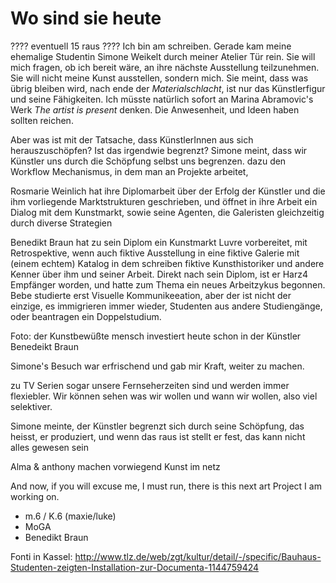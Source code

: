 # Wo sind sie heute
???? eventuell 15 raus ????
Ich bin am schreiben.
Gerade kam meine ehemalige Studentin Simone Weikelt durch meiner Atelier Tür rein. Sie will mich fragen, ob ich bereit wäre, an ihre nächste Ausstellung teilzunehmen. 
Sie will nicht meine Kunst ausstellen, sondern mich. Sie meint, dass was übrig bleiben wird, nach ende der *Materialschlacht*, ist nur das Künstlerfigur und seine Fähigkeiten. 
Ich müsste natürlich sofort an Marina Abramovic's Werk *The artist is present* denken. Die Anwesenheit, und Ideen haben sollten reichen.

Aber was ist mit der Tatsache, dass KünstlerInnen aus sich herauszuschöpfen? Ist das irgendwie begrenzt? Simone meint, dass wir Künstler uns durch die Schöpfung selbst uns begrenzen. 
dazu den Workflow Mechanismus, in dem man an Projekte arbeitet, 

Rosmarie Weinlich hat ihre Diplomarbeit über der Erfolg der Künstler und die ihm vorliegende Marktstrukturen geschrieben, und öffnet in ihre Arbeit ein Dialog mit dem Kunstmarkt, 
sowie seine Agenten, die Galeristen gleichzeitig  durch diverse Strategien

Benedikt Braun hat zu sein Diplom ein Kunstmarkt Luvre vorbereitet, mit Retrospektive, wenn auch fiktive Ausstellung in eine fiktive Galerie mit (einem echtem) Katalog in dem schreiben 
fiktive Kunsthistoriker und andere Kenner über ihm und seiner Arbeit. Direkt nach sein Diplom, ist er Harz4 Empfänger worden, und hatte zum Thema ein neues Arbeitzykus begonnen. 
Bebe studierte erst Visuelle Kommunikeeation, aber der ist nicht der einzige, es immigrieren immer wieder, Studenten aus andere Studiengänge, oder beantragen ein Doppelstudium.

Foto: der Kunstbewüßte mensch investiert heute schon in der Künstler Benedeikt Braun

Simone's Besuch war erfrischend und gab mir Kraft, weiter zu machen.

zu TV Serien
sogar unsere Fernseherzeiten sind und werden immer flexiebler. Wir können sehen was wir wollen und wann wir wollen, also viel selektiver. 

Simone meinte, der Künstler begrenzt sich durch seine Schöpfung, das heisst, er produziert, und wenn das raus ist stellt er fest, 
das kann nicht alles gewesen sein


Alma & anthony machen vorwiegend Kunst im netz


And now, if you will excuse me, I must run, there is this next art Project I am working on.

- m.6 / K.6 (maxie/luke)
- MoGA
- Benedikt Braun

Fonti in Kassel:
http://www.tlz.de/web/zgt/kultur/detail/-/specific/Bauhaus-Studenten-zeigten-Installation-zur-Documenta-1144759424